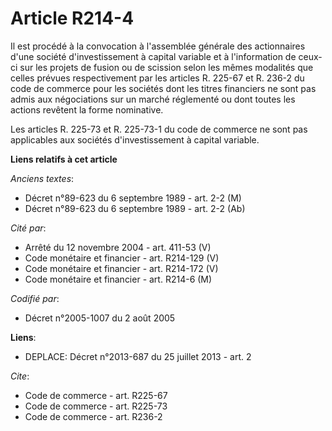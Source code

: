 # Article R214-4

Il est procédé à la convocation à l'assemblée générale des actionnaires d'une société d'investissement à capital variable et
à l'information de ceux-ci sur les projets de fusion ou de scission selon les mêmes modalités que celles prévues
respectivement par les articles R. 225-67 et R. 236-2 du code de commerce pour les sociétés dont les titres financiers ne
sont pas admis aux négociations sur un marché réglementé ou dont toutes les actions revêtent la forme nominative. 

Les articles R. 225-73 et R. 225-73-1 du code de commerce ne sont pas applicables aux sociétés d'investissement à capital
variable.

**Liens relatifs à cet article**

_Anciens textes_:

  - Décret n°89-623 du 6 septembre 1989 - art. 2-2 (M)
  - Décret n°89-623 du 6 septembre 1989 - art. 2-2 (Ab)

_Cité par_:

  - Arrêté du 12 novembre 2004 - art. 411-53 (V)
  - Code monétaire et financier - art. R214-129 (V)
  - Code monétaire et financier - art. R214-172 (V)
  - Code monétaire et financier - art. R214-6 (M)

_Codifié par_:

  - Décret n°2005-1007 du 2 août 2005

**Liens**:

  - DEPLACE: Décret n°2013-687 du 25 juillet 2013 - art. 2

_Cite_:

  - Code de commerce - art. R225-67
  - Code de commerce - art. R225-73
  - Code de commerce - art. R236-2
